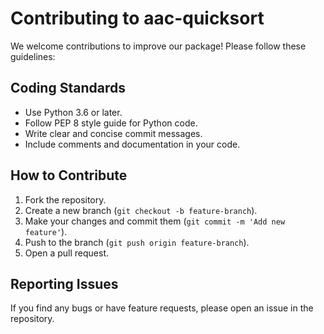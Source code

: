 # Contributing to aac-quicksort

We welcome contributions to improve our package! Please follow these guidelines:

## Coding Standards
- Use Python 3.6 or later.
- Follow PEP 8 style guide for Python code.
- Write clear and concise commit messages.
- Include comments and documentation in your code.

## How to Contribute
1. Fork the repository.
2. Create a new branch (`git checkout -b feature-branch`).
3. Make your changes and commit them (`git commit -m 'Add new feature'`).
4. Push to the branch (`git push origin feature-branch`).
5. Open a pull request.

## Reporting Issues
If you find any bugs or have feature requests, please open an issue in the repository.
